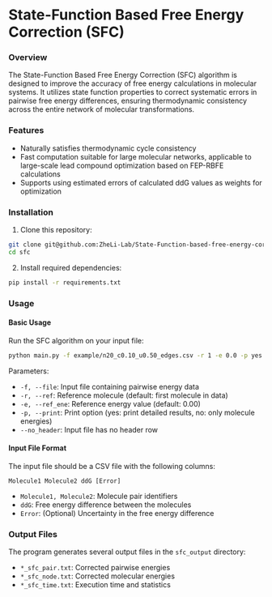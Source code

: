 # State-Function Based Free Energy Correction (SFC)

### Overview
The State-Function Based Free Energy Correction (SFC) algorithm is designed to improve the accuracy of free energy calculations in molecular systems. It utilizes state function properties to correct systematic errors in pairwise free energy differences, ensuring thermodynamic consistency across the entire network of molecular transformations.

### Features
- Naturally satisfies thermodynamic cycle consistency
- Fast computation suitable for large molecular networks, applicable to large-scale lead compound optimization based on FEP-RBFE calculations
- Supports using estimated errors of calculated ddG values as weights for optimization

### Installation
1. Clone this repository:
```bash
git clone git@github.com:ZheLi-Lab/State-Function-based-free-energy-correction-SFC-.git
cd sfc
```

2. Install required dependencies:
```bash
pip install -r requirements.txt
```

### Usage

#### Basic Usage
Run the SFC algorithm on your input file:
```bash
python main.py -f example/n20_c0.10_u0.50_edges.csv -r 1 -e 0.0 -p yes --no_header
```

Parameters:
- `-f, --file`: Input file containing pairwise energy data
- `-r, --ref`: Reference molecule (default: first molecule in data)
- `-e, --ref_ene`: Reference energy value (default: 0.00)
- `-p, --print`: Print option (yes: print detailed results, no: only molecule energies)
- `--no_header`: Input file has no header row

#### Input File Format
The input file should be a CSV file with the following columns:
```
Molecule1 Molecule2 ddG [Error]
```
- `Molecule1, Molecule2`: Molecule pair identifiers
- `ddG`: Free energy difference between the molecules
- `Error`: (Optional) Uncertainty in the free energy difference

### Output Files
The program generates several output files in the `sfc_output` directory:
- `*_sfc_pair.txt`: Corrected pairwise energies
- `*_sfc_node.txt`: Corrected molecular energies
- `*_sfc_time.txt`: Execution time and statistics
